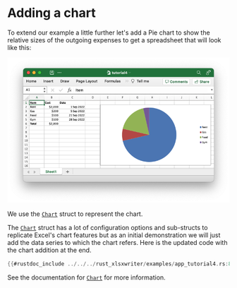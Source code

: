 # Adding a chart

To extend our example a little further let's add a Pie chart to show the
relative sizes of the outgoing expenses to get a spreadsheet that will look like
this:

![Image of tutorial 4](../images/tutorial4.png)

We use the [`Chart`] struct to represent the chart.

[`Chart`]: https://docs.rs/rust_xlsxwriter/latest/rust_xlsxwriter/chart/struct.Chart.html

The [`Chart`] struct has a lot of configuration options and sub-structs to
replicate Excel's chart features but as an initial demonstration we will just
add the data series to which the chart refers. Here is the updated code with the
chart addition at the end.


```rust
{{#rustdoc_include ../../../rust_xlsxwriter/examples/app_tutorial4.rs:8:}}
```


See the documentation for [`Chart`] for more information.
